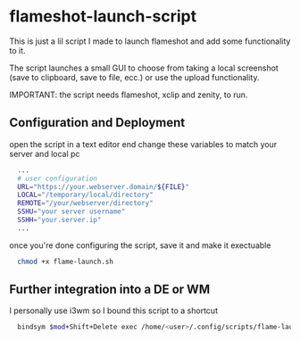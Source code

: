 
# flameshot-launch-script
This is just a lil script I made to launch flameshot and add some functionality to it.

The script launches a small GUI to choose from taking a local screenshot (save to clipboard, save to file, ecc.) or use the upload functionality.

IMPORTANT: the script needs flameshot, xclip and zenity, to run.
## Configuration and Deployment

open the script in a text editor end change these variables to match your server and local pc

```bash
  ...
  # user configuration
  URL="https://your.webserver.domain/${FILE}"
  LOCAL="/temporary/local/directory"
  REMOTE="/your/webserver/directory"
  SSHU="your server username"
  SSHH="your.server.ip"
  ...
```
once you're done configuring the script, save it and make it exectuable

```bash
  chmod +x flame-launch.sh
```
## Further integration into a DE or WM

I personally use i3wm so I bound this script to a shortcut


```bash
  bindsym $mod+Shift+Delete exec /home/<user>/.config/scripts/flame-launch.sh
```
    

